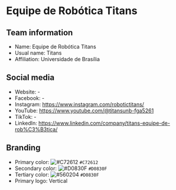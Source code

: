 # Equipe de Robótica Titans
## Team information
- Name: Equipe de Robótica Titans
- Usual name: Titans
- Affiliation: Universidade de Brasília

## Social media
- Website: -
- Facebook: -
- Instagram: https://www.instagram.com/robotictitans/
- YouTube: https://www.youtube.com/@titansunb-fga5261
- TikTok: -
- LinkedIn: https://www.linkedin.com/company/titans-equipe-de-rob%C3%B3tica/

## Branding
- Primary color: ![#C72612](https://placehold.co/15x15/C72612/C72612.png) `#C72612`
- Secondary color: ![#D0830F](https://placehold.co/15x15/D0830F/D0830F.png) `#D0830F`
- Tertiary color: ![#560204](https://placehold.co/15x15/560204/560204.png) `#D0830F`
- Primary logo: Vertical
